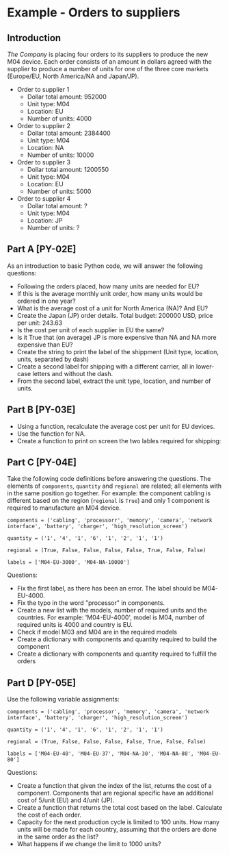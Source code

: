 # Example - Orders to suppliers

## Introduction

*The Company* is placing four orders to its suppliers to produce the new M04 device. Each order consists of an amount in dollars agreed with the supplier to produce a number of units for one of the three core markets (Europe/EU, North America/NA and Japan/JP).

* Order to supplier 1
    * Dollar total amount: 952000
    * Unit type: M04
    * Location: EU
    * Number of units: 4000
* Order to supplier 2
    * Dollar total amount: 2384400
    * Unit type: M04
    * Location: NA
    * Number of units: 10000
* Order to supplier 3
    * Dollar total amount: 1200550
    * Unit type: M04
    * Location: EU
    * Number of units: 5000
* Order to supplier 4
    * Dollar total amount: ?
    * Unit type: M04
    * Location: JP
    * Number of units: ?
        
## Part A [PY-02E]
As an introduction to basic Python code, we will answer the following questions:
* Following the orders placed, how many units are needed for EU?
* If this is the average monthly unit order, how many units would be ordered in one year?
* What is the average cost of a unit for North America (NA)? And EU?
* Create the Japan (JP) order details. Total budget: 200000 USD, price per unit: 243.63
* Is the cost per unit of each supplier in EU the same?
* Is it True that (on average) JP is more expensive than NA and NA more expensive than EU?
* Create the string to print the label of the shippment (Unit type, location, units, separated by dash)
* Create a second label for shipping with a different carrier, all in lower-case letters and without the dash.
* From the second label, extract the unit type, location, and number of units.

## Part B [PY-03E]
* Using a function, recalculate the average cost per unit for EU devices.
* Use the function for NA.
* Create a function to print on screen the two lables required for shipping:

## Part C [PY-04E]
Take the following code definitions before answering the questions. The elements of `components`, `quantity` and `regional` are related; all elements with in the same position go together. For example: the component cabling is different based on the region (`regional` is `True`) and only 1 component is required to manufacture an M04 device.

`components = ('cabling', 'processorr', 'memory', 'camera', 'network interface', 'battery', 'charger', 'high_resolution_screen')`

`quantity = ('1', '4', '1', '6', '1', '2', '1', '1')`

`regional = (True, False, False, False, False, True, False, False)`

`labels = ['M04-EU-3000', 'M04-NA-10000']`

Questions:
* Fix the first label, as there has been an error. The label should be M04-EU-4000.
* Fix the typo in the word "processor" in components.
* Create a new list with the models, number of required units and the countries. For example: 'M04-EU-4000', model is M04, number of required units is 4000 and country is EU.
* Check if model M03 and M04 are in the required models
* Create a dictionary with components and quantity required to build the component
* Create a dictionary with components and quantity required to fulfill the orders

## Part D [PY-05E]

Use the following variable assignments:

`components = ('cabling', 'processor', 'memory', 'camera', 'network interface', 'battery', 'charger', 'high_resolution_screen')`

`quantity = ('1', '4', '1', '6', '1', '2', '1', '1')`

`regional = (True, False, False, False, False, True, False, False)`

`labels = ['M04-EU-40', 'M04-EU-37', 'M04-NA-30', 'M04-NA-80', 'M04-EU-80']`

Questions:
* Create a function that given the index of the list, returns the cost of a component. Components that are regional specific have an additional cost of 5/unit (EU) and 4/unit (JP).
* Create a function that returns the total cost based on the label. Calculate the cost of each order.
* Capacity for the next production cycle is limited to 100 units. How many units will be made for each country, assuming that the orders are done in the same order as the list?
* What happens if we change the limit to 1000 units?
